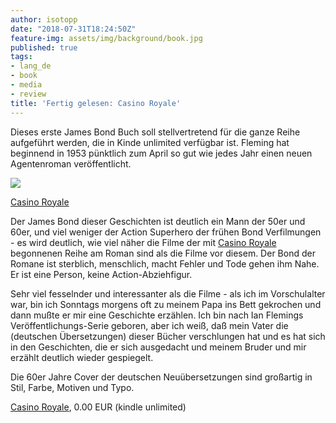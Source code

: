 ```yaml
---
author: isotopp
date: "2018-07-31T18:24:50Z"
feature-img: assets/img/background/book.jpg
published: true
tags:
- lang_de
- book
- media
- review
title: 'Fertig gelesen: Casino Royale'
---
```

Dieses erste James Bond Buch soll stellvertretend für die ganze Reihe aufgeführt werden, die in Kinde unlimited verfügbar ist. Fleming hat beginnend in 1953 pünktlich zum April so gut wie jedes Jahr einen neuen Agentenroman veröffentlicht.

[![](/uploads/2017/07/casino-royale.jpg)](https://www.amazon.de/James-Bond-01-Casino-Royale-ebook/dp/B007VCEIT4)

[Casino Royale](https://www.amazon.de/James-Bond-01-Casino-Royale-ebook/dp/B007VCEIT4)

Der James Bond dieser Geschichten ist deutlich ein Mann der 50er und 60er, und viel weniger der Action Superhero der frühen Bond Verfilmungen - es wird deutlich, wie viel näher die Filme der mit [Casino Royale](https://de.wikipedia.org/wiki/James_Bond_007:_Casino_Royale) begonnenen Reihe am Roman sind als die Filme vor diesem. Der Bond der Romane ist sterblich, menschlich, macht Fehler und Tode gehen ihm Nahe. Er ist eine Person, keine Action-Abziehfigur.

Sehr viel fesselnder und interessanter als die Filme - als ich im Vorschulalter war, bin ich Sonntags morgens oft zu meinem Papa ins Bett gekrochen und dann mußte er mir eine Geschichte erzählen. Ich bin nach Ian Flemings Veröffentlichungs-Serie geboren, aber ich weiß, daß mein Vater die (deutschen Übersetzungen) dieser Bücher verschlungen hat und es hat sich in den Geschichten, die er sich ausgedacht und meinem Bruder und mir erzählt deutlich wieder gespiegelt.

Die 60er Jahre Cover der deutschen Neuübersetzungen sind großartig in Stil, Farbe, Motiven und Typo.

[Casino Royale](https://www.amazon.de/James-Bond-01-Casino-Royale-ebook/dp/B007VCEIT4), 0.00 EUR (kindle unlimited)
